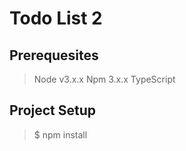 # Todo List 2


## Prerequesites
> Node v3.x.x
> Npm 3.x.x
> TypeScript

## Project Setup
> $ npm install